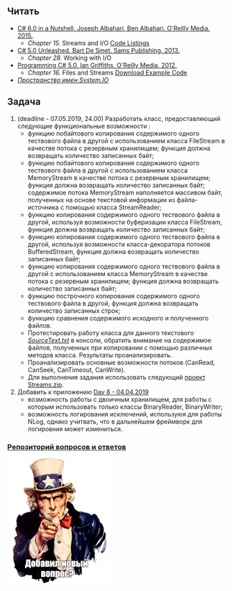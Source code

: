 ## Читать

- [C# 6.0 in a Nutshell. Joseph Albahari, Ben Albahari. O'Reilly Media. 2015.](http://shop.oreilly.com/product/0636920040323.do)
   - *Chapter 15.* Streams and I/O [Code Listings](http://www.albahari.com/nutshell/cs5ch15.aspx)
- [C# 5.0 Unleashed. Bart De Smet. Sams Publishing. 2013.](https://www.goodreads.com/book/show/16284093-c-5-0-unleashed)
   - *Chapter 28.* Working with I/O 
- [Programming C# 5.0. Ian Griffiths. O'Reilly Media. 2012.](http://shop.oreilly.com/product/0636920024064.do)
   - *Chapter 16.* Files and Streams [Download Example Code](https://resources.oreilly.com/examples/0636920024064/blob/master/Ch16.zip)
- [*Пространство имен System.IO*](https://msdn.microsoft.com/ru-ru/library/system.io(v=vs.110).aspx)


## Задача
1. (deadline - 07.05.2019, 24.00) Разработать класс, предоставляющий следующие функциональные возможности : 
      - функцию побайтового копирования содержимого одного тествового файла в другой с использованием класса FileStream в качестве потока с резервным хранилищем; функция должна возвращать количество записанных байт;
      - функцию побайтового копирования содержимого одного тествового файла в другой с использованием класса MemoryStream в качестве потока с резервным хранилищем; функция должна возвращать количество записанных байт; содержимое потока MemoryStream наполняется массивом байт, полученных на основе текстовой информации из файла-источника с помощью класса StreamReader;
      - функцию копирования содержимого одного тествового файла в другой, используя возможности буферизации класса FileStream, функция должна возвращать количество записанных байт;
      - функцию копирования содержимого одного тествового файла в другой, используя возможности класса-декоратора потоков BufferedStream, функция должна возвращать количество записанных байт;
      - функцию копирования содержимого одного тествового файла в другой с использованием класса MemoryStream в качестве потока с резервным хранилищем; функция должна возвращать количество записанных байт; 
      - функцию построчного копирования содержимого одного тествового файла в другой, функция должна возвращать количество записанных строк;
      - функцию сравнения содержимого исходного и полученного файлов.
   - Протестировать работу класса для данного текстового [*SourceText.txt*](https://github.com/AnzhelikaKravchuk/.NET-Training.-Spring-2019/edit/master/Day%2020%20-%2001.05.2019/) в консоли, обратить внимание на содержимое файлов, полученных при копировании с помощью различных методов класса. Результаты проанализировать.
   - Проанализировать основные возможности потоков (CanRead, CanSeek, CanTimeout, CanWrite).
   - Для выполнения задания использовать следующий [проект Streams.zip](https://github.com/AnzhelikaKravchuk/.NET-Training.-Spring-2019/tree/master/Day%2020%20-%2001.05.2019).
2. Добавить к приложению [Day 8 - 04.04.2019](https://github.com/AnzhelikaKravchuk/.NET-Training.-Spring-2019/tree/master/Day%208%20-%2004.04.2019) 
   - возможность работы с двоичным хранилищем, для работы с которым использовать только классы BinaryReader, BinaryWriter;
   - возможность логирования исключений, используюя для работы NLog, однако учитвать, что в дальнейшем фреймворк для логировния может измениться.

### [Репозиторий вопросов и ответов](https://github.com/AnzhelikaKravchuk/.NET-Training.-Spring-2019/tree/master/.Net-Interview-Questions)

![](https://github.com/AnzhelikaKravchuk/Materials/blob/master/Pictures/Q%26A.png)
